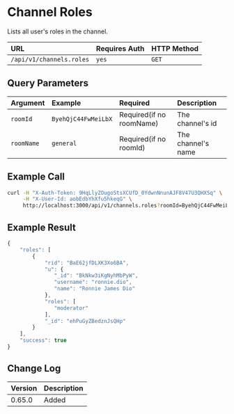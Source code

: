 # Channel Roles

Lists all user's roles in the channel.

| URL | Requires Auth | HTTP Method |
| :--- | :--- | :--- |
| `/api/v1/channels.roles` | `yes` | `GET` |

## Query Parameters

| Argument | Example | Required | Description |
| :--- | :--- | :--- | :--- |
| `roomId` | `ByehQjC44FwMeiLbX` | Required\(if no roomName\) | The channel's id |
| `roomName` | `general` | Required\(if no roomId\) | The channel's name |

## Example Call

```bash
curl -H "X-Auth-Token: 9HqLlyZOugoStsXCUfD_0YdwnNnunAJF8V47U3QHXSq" \
     -H "X-User-Id: aobEdbYhXfu5hkeqG" \
     http://localhost:3000/api/v1/channels.roles?roomId=ByehQjC44FwMeiLbX
```

## Example Result

```javascript
{
    "roles": [
        {
            "rid": "BaE62jfDLXK3Xo6BA",
            "u": {
               "_id": "BkNkw3iKgNyhMbPyW",
               "username": "ronnie.dio",
               "name": "Ronnie James Dio"
            },
            "roles": [
               "moderator"
            ],
            "_id": "ehPuGyZBedznJsQHp"
        }
    ],
    "success": true
}
```

## Change Log

| Version | Description |
| :--- | :--- |
| 0.65.0 | Added |

